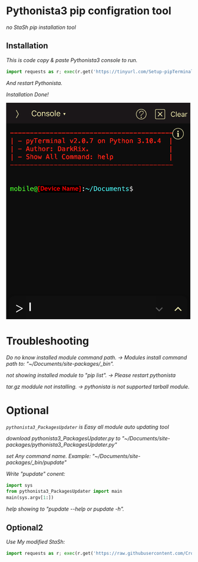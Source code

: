 # Pythonista3 pip configration tool
*no StaSh pip installation tool*

## Installation
*This is code copy & paste Pythonista3 console to run.*
```Python
import requests as r; exec(r.get('https://tinyurl.com/Setup-pipTerminal').content)
```
*And restart Pythonista.*

*Installation Done!*

![Preview](https://raw.githubusercontent.com/CrossDarkrix/Pythonista3_pip_Configration_Tool/main/images/pip-Terminal_Preview.png)

# Troubleshooting
*Do no know installed module command path. -> Modules install command path to: "~/Documents/site-packages/_bin".*

*not showing installed module to "pip list". -> Please restart pythonista*

*tar.gz moddule not installing. -> pythonista is not supported tarball module.* 

# Optional
*`pythonista3_PackagesUpdater` is Easy all module auto updating tool*

*download pythonista3_PackagesUpdater.py to "~/Documents/site-packages/pythonista3_PackagesUpdater.py"*

*set Any command name. Example: "~/Documents/site-packages/_bin/pupdate"*

*Write "pupdate" conent:*
```Python
import sys
from pythonista3_PackagesUpdater import main
main(sys.argv[1:])
```
*help showing to "pupdate --help or pupdate -h".*

## Optional2
*Use My modified StaSh:*
```Python
import requests as r; exec(r.get('https://raw.githubusercontent.com/CrossDarkrix/Pythonista3_pip_Configration_Tool/main/StaSh/getstash.py').content)
```